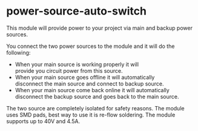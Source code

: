 # power-source-auto-switch
This module will provide power to your project via main and backup power sources.

You connect the two power sources to the module and it will do the following:

* When your main source is working properly it will  
  provide you circuit power from this source.
 * When your main source goes offline it will automatically  
  disconnect the main source and connect to backup source.
 * When your main source come back online it will automatically  
  disconnect the backup source and goes back to the main source.

The two source are completely isolated for safety reasons.
The module uses SMD pads, best way to use it is re-flow soldering.
The module supports up to 40V and 4.5A. 
